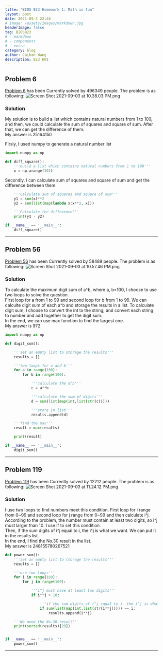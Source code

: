 ```yaml
---
title: "BIOS 823 Homework 1: Math is fun"
layout: post
date: 2021-09-3 22:48
# image: /assets/images/markdown.jpg
headerImage: false
tag: BIOS823
# - markdown
# - components
# - extra
category: blog
author: Caihan Wang
description: 823 HW1
---
```




## Problem 6 

[Problem 6](https://projecteuler.net/problem=6) has been Currently solved by 496349 people. The problem is as following:
![Screen Shot 2021-09-03 at 10.38.03 PM.png](https://i.loli.net/2021/09/04/T5rhIayVPn1t2z8.png)  

### Solution
My solution is to build a list which contains natural numbers from 1 to 100, and then, we could calculate the sum of squares and square of sum. After that, we can get the difference of them.  
My answer is 25164150
<br>   

Firsly, I used numpy to generate a natural number list
```python
import numpy as np 

def diff_square():
    '''build a list which contains natural numbers from 1 to 100'''
    x = np.arange(101)
```


Secondly, I can calculate sum of squares and square of sum and get the difference between them
```python
    '''Calculate sum of squares and square of sum'''
    y1 = sum(x)**2
    y2 = sum(list(map(lambda x:x**2, x)))

    '''Calculate the difference'''
    print(y1 - y2)

if __name__ == '__main__':
    diff_square()
```


---

## Problem 56
[Problem 56](https://projecteuler.net/problem=56) has been Currently solved by 58489 people. The problem is as following:
![Screen Shot 2021-09-03 at 10.57.46 PM.png](https://i.loli.net/2021/09/04/N6yM7VT9HU2wtji.png) 
### Solution
To calculate the maximum digit sum of a^b, where a, b<100, I choose to use two loops to solve the question.   
First loop for a from 1 to 99 and second loop for b from 1 to 99. We can calculte digit sum of each a^b and storage the results in a list. To calculate digit sum, I choose to convert the int to the string, and convert each string to number and add together to get the digit sum.   
In the end, we can use max function to find the largest one.  
My answer is 972
<br>

```python
import numpy as np

def digit_sum():

    '''set an empty list to storage the results'''
    results = []

    '''two loops for a and b'''
    for a in range(100):
        for b in range(100):

            '''calculate the a^b'''
            c = a**b

            '''calculate the sum of digits'''
            d = sum(list(map(int,list(str(c)))))

            '''store in list'''
            results.append(d)

    '''find the max'''
    result = max(results)

    print(result)

if __name__ == '__main__':
    digit_sum()
```
---

## Problem 119
[Problem 119](https://projecteuler.net/problem=119) has been Currently solved by 12212 people. The problem is as following:
![Screen Shot 2021-09-03 at 11.24.12 PM.png](https://i.loli.net/2021/09/04/6mWG4lB17TiYrZd.png)
### Solution
I use two loops to find numbers meet this condition. First loop for i range from 0~99 and second loop for j range from 0~99 and then calculate i^j.  
According to the problem, the number must contain at least two digits, so i^j must larger than 10. I use if to set this condition.  
Then, if the sum digits of i^j equal to i, the i^j is what we want. We can put it in the results list.  
In the end, I find the No.30 result in the list.  
My answer is 248155780267521
<br>

```python
def power_sum():
    '''set an empty list to storage the results'''
    results = []

    '''use two loops'''
    for i in range(100):
        for j in range(100):

            '''i^j must have at least two digits'''
            if i**j > 10:

                '''if the sum digits of i^j equal to i, the i^j is what we want'''
                if sum(list(map(int,list(str(i**j))))) == i:
                    results.append(i**j)

    '''We need the No.30 result'''
    print(sorted(results)[29])


if __name__ == '__main__':
    power_sum()
```
---
